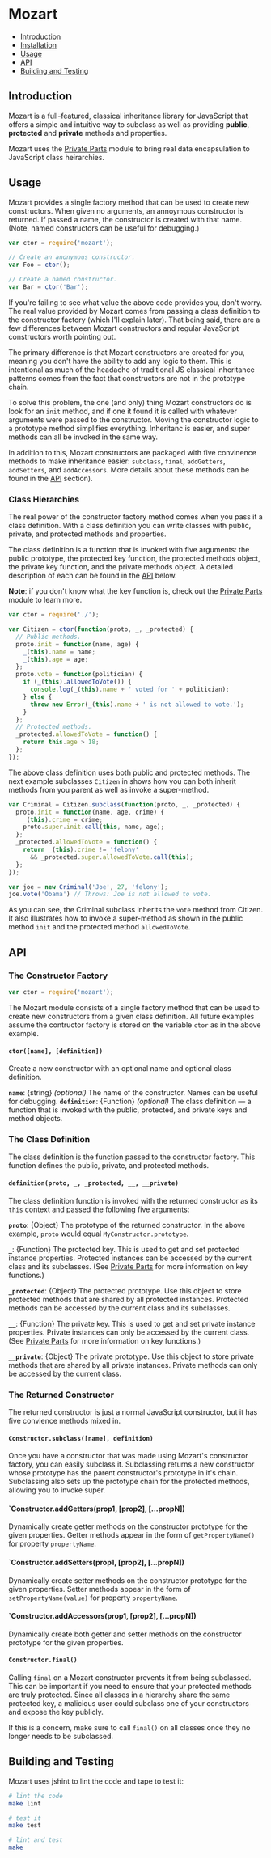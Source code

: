 Mozart
======

* [Introduction](#introduction)
* [Installation](#installation)
* [Usage](#)
* [API](#api)
* [Building and Testing](#testing)

## Introduction

Mozart is a full-featured, classical inheritance library for JavaScript that offers a simple and intuitive way to subclass as well as providing **public**, **protected** and **private** methods and properties.

Mozart uses the [Private Parts](https://github.com/philipwalton/private-parts) module to bring real data encapsulation to JavaScript class heirarchies.

## Usage

Mozart provides a single factory method that can be used to create new constructors. When given no arguments, an annoymous constructor is returned. If passed a name, the constructor is created with that name. (Note, named constructors can be useful for debugging.)

```javascript
var ctor = require('mozart');

// Create an anonymous constructor.
var Foo = ctor();

// Create a named constructor.
var Bar = ctor('Bar');
```

If you're failing to see what value the above code provides you, don't worry. The real value provided by Mozart comes from passing a class definition to the constructor factory (which I'll explain later). That being said, there are a few differences between Mozart constructors and regular JavaScript constructors worth pointing out.

The primary difference is that Mozart constructors are created for you, meaning you don't have the ability to add any logic to them. This is intentional as much of the headache of traditional JS classical inheritance patterns comes from the fact that constructors are not in the prototype chain.

To solve this problem, the one (and only) thing Mozart constructors do is look for an `init` method, and if one it found it is called with whatever arguments were passed to the constructor. Moving the constructor logic to a prototype method simplifies everything. Inheritanc is easier, and super methods can all be invoked in the same way.

In addition to this, Mozart constructors are packaged with five convinence methods to make inheritance easier: `subclass`, `final`, `addGetters`, `addSetters`, and `addAccessors`. More details about these methods can be found in the [API](#api) section).

### Class Hierarchies

The real power of the constructor factory method comes when you pass it a class definition. With a class definition you can write classes with public, private, and protected methods and properties.

The class definition is a function that is invoked with five arguments: the public prototype, the protected key function, the protected methods object, the private key function, and the private methods object. A detailed description of each can be found in the [API](#api) below.

**Note**: if you don't know what the key function is, check out the [Private Parts](https://github.com/philipwalton/private-parts) module to learn more.

```javascript
var ctor = require('./');

var Citizen = ctor(function(proto, _, _protected) {
  // Public methods.
  proto.init = function(name, age) {
    _(this).name = name;
    _(this).age = age;
  };
  proto.vote = function(politician) {
    if (_(this).allowedToVote()) {
      console.log(_(this).name + ' voted for ' + politician);
    } else {
      throw new Error(_(this).name + ' is not allowed to vote.');
    }
  };
  // Protected methods.
  _protected.allowedToVote = function() {
    return this.age > 18;
  };
});
```

The above class definition uses both public and protected methods. The next example subclasses `Citizen` in shows how you can both inherit methods from you parent as well as invoke a super-method.

```javascript
var Criminal = Citizen.subclass(function(proto, _, _protected) {
  proto.init = function(name, age, crime) {
    _(this).crime = crime;
    proto.super.init.call(this, name, age);
  };
  _protected.allowedToVote = function() {
    return _(this).crime != 'felony'
      && _protected.super.allowedToVote.call(this);
  };
});

var joe = new Criminal('Joe', 27, 'felony');
joe.vote('Obama') // Throws: Joe is not allowed to vote.
```

As you can see, the Criminal subclass inherits the `vote` method from Citizen. It also illustrates how to invoke a super-method as shown in the public method `init` and the protected method `allowedToVote`.

## API

### The Constructor Factory

```javascript
var ctor = require('mozart');
```

The Mozart module consists of a single factory method that can be used to create new constructors from a given class definition. All future examples assume the contructor factory is stored on the variable `ctor` as in the above example.

#### `ctor([name], [definition])`

Create a new constructor with an optional name and optional class definition.

**`name`**: {string} *(optional)* The name of the constructor. Names can be useful for debugging.
**`definition`**: {Function} *(optional)* The class definition &mdash; a function that is invoked with the public, protected, and private keys and method objects.

### The Class Definition

The class definition is the function passed to the constructor factory. This function defines the public, private, and protected methods.

#### `definition(proto, _, _protected, __, __private)`

The class definition function is invoked with the returned constructor as its `this` context and passed the following five arguments:

**`proto`**: {Object} The prototype of the returned constructor. In the above example, `proto` would equal `MyConstructor.prototype`.

**`_`**: {Function} The protected key. This is used to get and set protected instance properties. Protected instances can be accessed by the current class and its subclasses. (See [Private Parts](https://github.com/philipwalton/private-parts#the-key-function) for more information on key functions.)

**`_protected`**: {Object} The protected prototype. Use this object to store protected methods that are shared by all protected instances. Protected methods can be accessed by the current class and its subclasses.

**`__`**: {Function} The private key. This is used to get and set private instance properties. Private instances can only be accessed by the current class. (See [Private Parts](https://github.com/philipwalton/private-parts#the-key-function) for more information on key functions.)

**`__private`**: {Object} The private prototype. Use this object to store private methods that are shared by all private instances. Private methods can only be accessed by the current class.

### The Returned Constructor

The returned constructor is just a normal JavaScript constructor, but it has five convience methods mixed in.

#### `Constructor.subclass([name], definition)`

Once you have a constructor that was made using Mozart's constructor factory, you can easily subclass it. Subclassing returns a new constructor whose prototype has the parent constructor's prototype in it's chain. Subclassing also sets up the prototype chain for the protected methods, allowing you to invoke super.

#### `Constructor.addGetters(prop1, [prop2], [...propN])

Dynamically create getter methods on the constructor prototype for the given properties. Getter methods appear in the form of `getPropertyName()` for property `propertyName`.

#### `Constructor.addSetters(prop1, [prop2], [...propN])

Dynamically create setter methods on the constructor prototype for the given properties. Setter methods appear in the form of `setPropertyName(value)` for property `propertyName`.

#### `Constructor.addAccessors(prop1, [prop2], [...propN])

Dynamically create both getter and setter methods on the constructor prototype for the given properties.

#### `Constructor.final()`

Calling `final` on a Mozart constructor prevents it from being subclassed. This can be important if you need to ensure that your protected methods are truly protected. Since all classes in a hierarchy share the same protected key, a malicious user could subclass one of your constructors and expose the key publicly.

If this is a concern, make sure to call `final()` on all classes once they no longer needs to be subclassed.

## Building and Testing

Mozart uses jshint to lint the code and tape to test it:

```sh
# lint the code
make lint

# test it
make test

# lint and test
make
```

